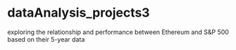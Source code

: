 # dataAnalysis_projects3
exploring the relationship and performance between Ethereum and S&amp;P 500 based on their 5-year data
